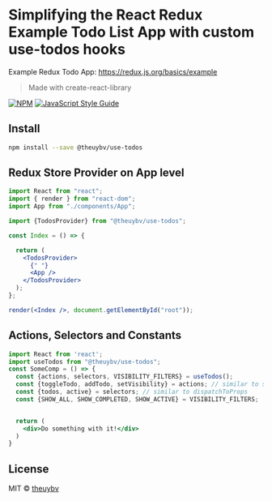 # Simplifying the React Redux Example Todo List App with custom use-todos hooks

Example Redux Todo App: https://redux.js.org/basics/example

> Made with create-react-library

[![NPM](https://img.shields.io/npm/v/test.svg)](https://www.npmjs.com/package/test) [![JavaScript Style Guide](https://img.shields.io/badge/code_style-standard-brightgreen.svg)](https://standardjs.com)

## Install

```bash
npm install --save @theuybv/use-todos
```

## Redux Store Provider on App level

```jsx
import React from "react";
import { render } from "react-dom";
import App from "./components/App";

import {TodosProvider} from "@theuybv/use-todos";

const Index = () => {

  return (
    <TodosProvider>
      {" "}
      <App />
    </TodosProvider>
  );
};

render(<Index />, document.getElementById("root"));

```

## Actions, Selectors and Constants
```jsx
import React from 'react';
import useTodos from "@theuybv/use-todos";
const SomeComp = () => {
  const {actions, selectors, VISIBILITY_FILTERS} = useTodos();
  const {toggleTodo, addTodo, setVisibility} = actions; // similar to stateToProps
  const {todos, active} = selectors; // similar to dispatchToProps
  const {SHOW_ALL, SHOW_COMPLETED, SHOW_ACTIVE} = VISIBILITY_FILTERS;


  return (
    <div>Do something with it!</div>
  )
}
```

## License

MIT © [theuybv](https://github.com/theuybv)
